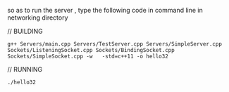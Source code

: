 
so as to run the server , type the following code in command line in networking directory


// BUILDING
 ```
 g++ Servers/main.cpp Servers/TestServer.cpp Servers/SimpleServer.cpp Sockets/ListeningSocket.cpp Sockets/BindingSocket.cpp   Sockets/SimpleSocket.cpp -w   -std=c++11 -o hello32
```

// RUNNING

 ```
 ./hello32
```